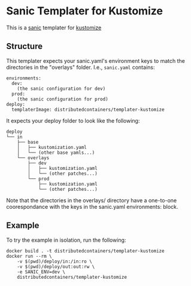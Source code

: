 # Sanic Templater for Kustomize
This is a [sanic](https://github.com/distributed-containers-inc/sanic) templater for [kustomize](https://github.com/kubernetes-sigs/kustomize)

## Structure
This templater expects your sanic.yaml's environment keys to match the directories in the "overlays" folder. I.e., `sanic.yaml` contains:
```
environments:
  dev:
    (the sanic configuration for dev)
  prod:
    (the sanic configuration for prod)
deploy:
  templaterImage: distributedcontainers/templater-kustomize
```

It expects your deploy folder to look like the following:
```
deploy
└── in
    ├── base
    │   ├── kustomization.yaml
    │   └── (other base yamls...)
    └── overlays
        ├── dev
        │   ├── kustomization.yaml
        │   └── (other patches...)
        └── prod
            ├── kustomization.yaml
            └── (other patches...)
```

Note that the directories in the overlays/ directory have a one-to-one coorespondance with the keys in the sanic.yaml environments: block.

## Example
To try the example in isolation, run the following:
```
docker build . -t distributedcontainers/templater-kustomize
docker run --rm \
    -v $(pwd)/deploy/in:/in:ro \
    -v $(pwd)/deploy/out:out:rw \
    -e SANIC_ENV=dev \
    distributedcontainers/templater-kustomize 
```
